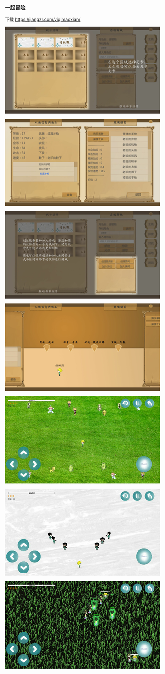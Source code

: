﻿### 一起冒险

下载 https://jiangzr.com/yiqimaoxian/

![Game screenshot](https://github.com/Bairuo/yiqimaoxian/raw/gh-pages/Meta/game1.png)

![Game screenshot](https://github.com/Bairuo/yiqimaoxian/raw/gh-pages/Meta/game2.png)

![Game screenshot](https://github.com/Bairuo/yiqimaoxian/raw/gh-pages/Meta/game3.png)

![Game screenshot](https://github.com/Bairuo/yiqimaoxian/raw/gh-pages/Meta/game4.png)

![Game screenshot](https://github.com/Bairuo/yiqimaoxian/raw/gh-pages/Meta/game5.png)

![Game screenshot](https://github.com/Bairuo/yiqimaoxian/raw/gh-pages/Meta/game6.png)

![Game screenshot](https://github.com/Bairuo/yiqimaoxian/raw/gh-pages/Meta/game7.png)